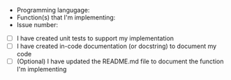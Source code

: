 <!-- Please fill these: -->

- Programming langugage: 
- Function(s) that I'm implementing:
- Issue number: 

- [ ] I have created unit tests to support my implementation
- [ ] I have created in-code documentation (or docstring) to document my code
- [ ] (Optional) I have updated the README.md file to document the function I'm implementing

<!-- If you have any other notes, please put it here -->
<!-- Thank you for your contribution! -->